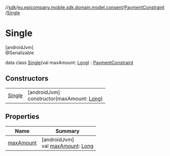 //[sdk](../../../../index.md)/[eu.epicompany.mobile.sdk.domain.model.consent](../../index.md)/[PaymentConstraint](../index.md)/[Single](index.md)

# Single

[androidJvm]\
@Serializable

data class [Single](index.md)(val maxAmount: [Long](https://kotlinlang.org/api/latest/jvm/stdlib/kotlin/-long/index.html)) : [PaymentConstraint](../index.md)

## Constructors

| | |
|---|---|
| [Single](-single.md) | [androidJvm]<br>constructor(maxAmount: [Long](https://kotlinlang.org/api/latest/jvm/stdlib/kotlin/-long/index.html)) |

## Properties

| Name | Summary |
|---|---|
| [maxAmount](max-amount.md) | [androidJvm]<br>val [maxAmount](max-amount.md): [Long](https://kotlinlang.org/api/latest/jvm/stdlib/kotlin/-long/index.html) |
